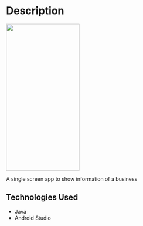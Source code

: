 <h1>Description</h1>
<img width="200" height="400" src="https://lh3.googleusercontent.com/pw/ACtC-3deLcGNrLTaQiqg4hAOwtG-fRS7XaWMekXC24IqxeOeEhie1pI1KXDavu3quHIaMe1iqCkbPDapijXcvCKYyDIPIXy6w-PHhEgfHTOd9m5MlPQrb3zznrxjV1I5wj5pO3BIGXlVdX5STKZbDDdGpmTHKw=w333-h597-no?authuser=0" style="max-width:100%;">
<p></p>
A single screen app to show information of a business
<p></p>

<h2>Technologies Used</h2>

* Java
* Android Studio
